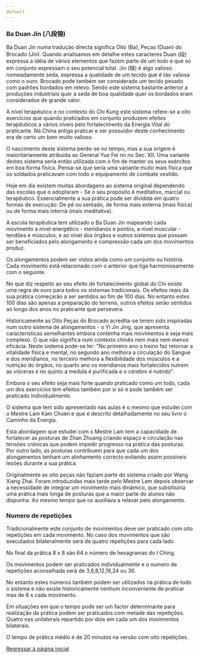 ```yaml
---
default
---
```

### Ba Duan Jin (八段锦)

Ba Duan Jin numa tradução directa significa Oito (Ba), Peças (Duan) do Brocado (Jin). Quando analisamos em detalhe estes caracteres Duan (段) expressa a idéia de vários elementos que fazem parte de um todo e que só em conjunto expressam o seu potencial total. Jin (锦) é algo valioso nomeadamente seda, expressa a qualidade de um tecido que é tão valiosa como o ouro. Brocado pode também ser considerado um tecido pesado com padrões bordados em relevo. Sendo este sistema bastante anterior a produções industriais quer a seda de boa qualidade quer os bordados eram considerados de grande valor.

A nível terapêutico e no contexto do Chi Kung este sistema refere-se a oito exercícios que quando praticados em conjunto produzem efeitos terapêuticos a vários níveis pelo fortalecimento da Energia Vital do praticante. Na China antiga praticar e ser possuidor deste conhecimento era de certo um bem muito valioso.

O nascimento deste sistema perde-se no tempo, mas a sua origem é maioritariamente atribuída ao General Yue Fei no no Sec. XII. Uma variante destes sistema seria então utilizada com o fim de manter os seus exércitos em boa forma física. Pensa-se que seria uma variante muito mais física que os soldados praticavam com todo o equipamento de combate vestido.

Hoje em dia existem muitas abordagens ao sistema original dependendo das escolas que o adoptaram - Se o seu propósito é meditativo, marcial ou terapêutico. Essencialmente a sua prática pode ser dividida em quatro formas de execução: De pé ou sentado, de forma mais externa (mais física) ou de forma mais interna (mais meditativa).

A escola terapêutica tem utilizado o Ba Duan Jin mapeando cada movimento a nível energético - meridianos e pontos, a nível muscular - tendões e músculos, e ao nível dos órgãos e outros sistemas que possam ser beneficiados pelo alongamento e compressão cada um dos movimentos produz.

Os alongamentos podem ser vistos ainda como um conjunto ou história. Cada movimento está relacionado com o anterior que liga harmoniosamente com o seguinte.

No que diz respeito ao seu efeito de fortalecimento global do Chi existe uma regra de ouro para todos os sistemas tradicionais. Os efeitos reais da sua prática começarão a ser sentidos ao fim de 100 dias. No entanto estes 100 dias são apenas a preparação do terreno, outros efeitos serão sentidos ao longo dos anos no praticante que persevera.

Historicamente as Oito Peças do Brocado acredita-se terem sido inspiradas num outro sistema de alongamentos - o Yi Jin Jing, que apresenta características semelhantes embora contenha mais movimentos e seja mais complexo. O que não significa num contexto chinês nem mais nem menos eficácia. Neste sistema pode-se ler: "No primeiro ano o treino faz retornar a vitalidade física e mental, no segundo ano melhora a circulação do Sangue e dos meridianos, no terceiro melhora a flexibilidade dos músculos e a nutrição do órgãos, no quarto ano os meridianos mais fortalecidos nutrem as vísceras e no quinto a medula é purificada e o cérebro é nutrido”.

Embora o seu efeito seja mais forte quando praticado como um todo, cada um dos exercícios tem efeitos também por si só e pode também ser praticado individualmente.

O sistema que tem sido apresentado nas aulas é o mesmo que estudei com o Mestre Lam Kam Chuen e que é descrito detalhadamente no seu livro o Caminho da Energia.

Esta abordagem que estudei com o Mestre Lam tem a capacidade de fortalecer as posturas de Zhan Zhuang criando espaço e circulação nas tensões crónicas que podem impedir progresso na prática das posturas. Por outro lado, as posturas contribuem para que cada um dos alongamentos tenham um alinhamento correcto evitando assim possíveis lesões durante a sua prática.

Originalmente as oito peças não faziam parte do sistema criado por Wang Xiang Zhai. Foram introduzidas mais tarde pelo Mestre Lam depois observar a necessidade de integrar um movimento mais dinâmico, que substituiria uma prática mais longa de posturas que a maior parte do alunos não dispunha. Ao mesmo tempo que os auxiliava a relaxar pelo alongamento.

### Numero de repetições

Tradicionalmente este conjunto de movimentos deve ser praticado com oito repetições em cada movimento. No caso dos movimentos que são executados bilateralmente será de quatro repetições para cada lado

No final da prática 8 x 8 são 64 o número de hexagramas do I Ching.

Os movimentos podem ser praticados individualmente e o numero de repetições aconselhada será de 3,6,8,12,18,24 ou 36.

No entanto estes números também podem ser utilizados na prática de todo o sistema e não existe historicamente nenhum inconveniente de praticar mas de 8 x cada movimento.

Em situações em que o tempo pode ser um factor determinante para realização da prática podem ser praticados com metade das repetições. Quatro nas unilaterais repartido por dois em cada um dos movimentos bilaterais. 

O tempo de prática médio é de 20 minutos na versão com oito repetições. 

[Regressar à página inicial](/index.html)